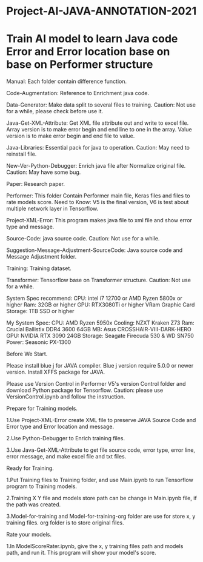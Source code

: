 # Project-AI-JAVA-ANNOTATION-2021
 Train AI model to learn Java code Error and Error location base on base on Performer structure
=================================================================================
 Manual:
 Each folder contain difference function.

  Code-Augmentation:
    Reference to Enrichment java code.

  Data-Generator:
    Make data split to several files to training.
    Caution: Not use for a while, please check before use it.

  Java-Get-XML-Attribute:
    Get XML file attribute out and write to excel file.
    Array version is to make error begin and end line to one in the array.
    Value version is to make error begin and end file to value.

  Java-Libraries:
    Essential pack for java to operation.
    Caution: May need to reinstall file.

  New-Ver-Python-Debugger:
    Enrich java file after Normalize original file.
    Caution: May have some bug.

  Paper:
    Research paper.

  Performer:
    This folder Contain Performer main file, Keras files and files to rate models score.
    Need to Know: V5 is the final version, V6 is test about multiple network layer in Tensorflow.

  Project-XML-Error:
    This program makes java file to xml file and show error type and message.

  Source-Code:
    java source code.
    Caution: Not use for a while.

  Suggestion-Message-Adjustment-SourceCode:
    Java source code and Message Adjustment folder.

  Training:
    Training dataset.

  Transformer:
    Tensorflow base on Transformer structure.
    Caution: Not use for a while.

  System Spec recommend:
      CPU:       intel i7 12700 or AMD Ryzen 5800x or higher
      Ram:       32GB or higher
      GPU:       RTX3080Ti or higher VRam Graphic Card
      Storage:   1TB SSD or higher

  My System Spec:
      CPU:       AMD Ryzen 5950x
      Cooling:   NZXT Kraken Z73
      Ram:       Crucial Ballistix DDR4 3600 64GB
      MB:        Asus CROSSHAIR-VIII-DARK-HERO
      GPU:       NVIDIA RTX 3090 24GB
      Storage:   Seagate Firecuda 530 & WD SN750
      Power:     Seasonic PX-1300

  Before We Start.

  Please install blue j for JAVA compiler.
  Blue j version require 5.0.0 or newer version.
  Install XFFS package for JAVA.

  Please use Version Control in Performer V5's version Control folder and download Python package for Tensorflow.
  Caution: please use VersionControl.ipynb and follow the instruction.

  Prepare for Training models.

  1.Use Project-XML-Error create XML file to preserve JAVA Source Code and Error type and Error location and message.

  2.Use Python-Debugger to Enrich training files.

  3.Use Java-Get-XML-Attribute to get file source code, error type, error line, error message, and make excel file and txt files.

  Ready for Training.

  1.Put Training files to Training folder, and use Main.ipynb to run Tensorflow program to Training models.

  2.Training X Y file and models store path can be change in Main.ipynb file, if the path was created.

  3.Model-for-training and Model-for-training-org folder are use for store x, y training files. org folder is to store original files.

  Rate your models.

  1.In ModelScoreRater.ipynb, give the x, y training files path and models path, and run it. This program will show your model's score.
